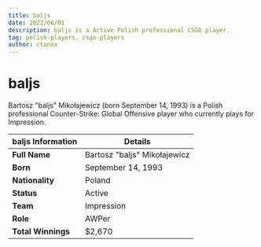 ```yaml
---
title: baljs
date: 2022/06/01
description: baljs is a Active Polish professional CSGO player.
tag: polish-players, csgo-players
author: ctanxx
---
```


# baljs

Bartosz "baljs" Mikołajewicz (born September 14, 1993) is a Polish professional Counter-Strike: Global Offensive player who currently plays for Impression.

| **baljs Information** | **Details**                 |
| -------------------- | -------------------------    |
| **Full Name**        | Bartosz "baljs" Mikołajewicz |
| **Born**             | September 14, 1993           |
| **Nationality**      | Poland                       |
| **Status**           | Active                       |
| **Team**             | Impression                   |
| **Role**             | AWPer                        |
| **Total Winnings**   | $2,670                       |